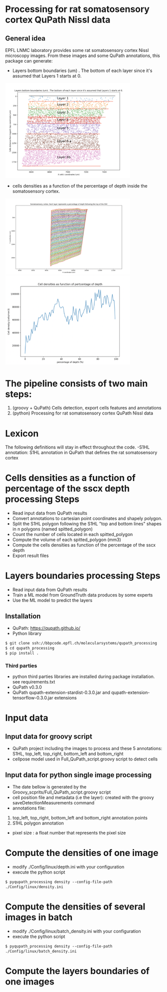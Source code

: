 # Processing for rat somatosensory cortex QuPath Nissl data 

## General idea
EPFL LNMC laboratory provides some rat somatosensory cortex Nissl microscopy images.
From these images and some QuPath annotations, this package can generate: 
   - Layers bottom boundaries (um) . The bottom of each layer since it's assumed that Layers 1 starts at 0.

<img src="Doc/layer_boundaries.png" alt="Doc/layer_boundaries.png" width="400"/>

 - cells densities as a function of the percentage of depth inside the somatosensory cortex.
 
<img src="Doc/percentage_grid.png" alt="Doc/percentage_grid.png" width="400"/>
<img src="Doc/percentage_of_depth.png" alt="Doc/percentage_of_depth.png" width="400"/>

# The pipeline consists of two main steps:
1. (groovy + QuPath) Cells detection, export cells features and annotations
2. (python) Processing for rat somatosensory cortex QuPath Nissl data
 
# Lexicon
The following definitions will stay in effect throughout the code.
-S1HL annotation: S1HL annotation in QuPath that defines the rat somatosensory cortex

# Cells densities as a function of percentage of the sscx depth processing Steps
- Read input data from QuPath results
- Convert annotations to cartesian point coordinates and shapely polygon.
- Split the S1HL polygon following the S1HL "top and bottom lines" shapes in n polygons (named spitted_polygon)
- Count the number of cells located in each spitted_polygon
- Compute the volume of each spitted_polygon (mm3)
- Compute the cells densities as function of the percentage of the sscx depth
- Export result files

# Layers boundaries processing Steps
- Read input data from QuPath results
- Train a ML model from GroundTruth data produces by some experts
- Use the ML model to predict the layers

## Installation
- QuPath: https://qupath.github.io/
- Python library
```shell
$ git clone ssh://bbpcode.epfl.ch/molecularsystems/qupath_processing
$ cd qupath_processing
$ pip install .

```
### Third parties 
- python third parties libraries are installed during package installation.
see requirements.txt
- QuPath v0.3.0
- QuPath qupath-extension-stardist-0.3.0.jar and qupath-extension-tensorflow-0.3.0.jar extensions

#  Input data
## Input data for groovy script
- QuPath project including the images to process and these 5 annotations: S1HL, top_left, top_right, bottom_left and bottom_right 
- cellpose model used in Full_QuPath_script.groovy script to detect cells

## Input data for python single image processing
- The date bellow is generated by the Groovy_scprits/Full_QuPath_script.groovy script
- cell position file and metadata (i.e the layer):  created with the groovy saveDetectionMeasurements command
- annotations file:
1. top_left, top_right, bottom_left and bottom_right annotation points
2. S1HL polygon annotation
- pixel size :  a float number that represents the pixel size


# Compute the densities of one image
- modify ./Config/linux/depth.ini with your configuration
- execute the python script
```shell
$ pyqupath_processing density --config-file-path ./Config/linux/density.ini
```

# Compute the densities of several images in batch
- modify ./Config/linux/batch_density.ini with your configuration
- execute the python script
```shell
$ pyqupath_processing density --config-file-path ./Config/linux/batch_density.ini

```

# Compute the layers boundaries of one images
```


